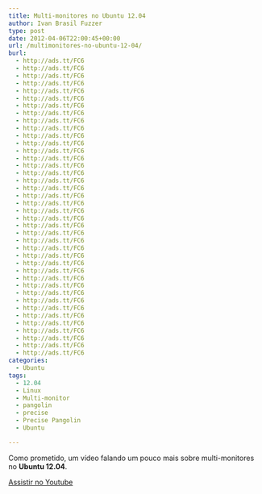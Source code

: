 ```yaml
---
title: Multi-monitores no Ubuntu 12.04
author: Ivan Brasil Fuzzer
type: post
date: 2012-04-06T22:00:45+00:00
url: /multimonitores-no-ubuntu-12-04/
burl:
  - http://ads.tt/FC6
  - http://ads.tt/FC6
  - http://ads.tt/FC6
  - http://ads.tt/FC6
  - http://ads.tt/FC6
  - http://ads.tt/FC6
  - http://ads.tt/FC6
  - http://ads.tt/FC6
  - http://ads.tt/FC6
  - http://ads.tt/FC6
  - http://ads.tt/FC6
  - http://ads.tt/FC6
  - http://ads.tt/FC6
  - http://ads.tt/FC6
  - http://ads.tt/FC6
  - http://ads.tt/FC6
  - http://ads.tt/FC6
  - http://ads.tt/FC6
  - http://ads.tt/FC6
  - http://ads.tt/FC6
  - http://ads.tt/FC6
  - http://ads.tt/FC6
  - http://ads.tt/FC6
  - http://ads.tt/FC6
  - http://ads.tt/FC6
  - http://ads.tt/FC6
  - http://ads.tt/FC6
  - http://ads.tt/FC6
  - http://ads.tt/FC6
  - http://ads.tt/FC6
  - http://ads.tt/FC6
  - http://ads.tt/FC6
  - http://ads.tt/FC6
  - http://ads.tt/FC6
  - http://ads.tt/FC6
  - http://ads.tt/FC6
  - http://ads.tt/FC6
  - http://ads.tt/FC6
  - http://ads.tt/FC6
  - http://ads.tt/FC6
categories:
  - Ubuntu
tags:
  - 12.04
  - Linux
  - Multi-monitor
  - pangolin
  - precise
  - Precise Pangolin
  - Ubuntu

---
```

Como prometido, um vídeo falando um pouco mais sobre multi-monitores no **Ubuntu 12.04**.

<div class="video">
</div>

<p class="button">
  <a title="Assistir no Youtube" href="http://www.youtube.com/watch?v=NgWsUxGh-6w" target="_blank" rel="nofollow">Assistir no Youtube</a>
</p>